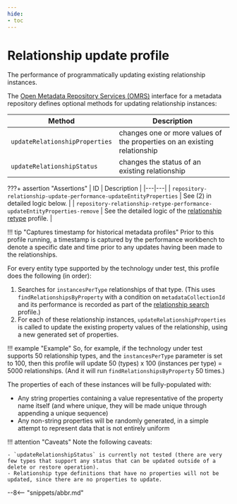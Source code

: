 ```yaml
---
hide:
- toc
---
```


<!-- SPDX-License-Identifier: CC-BY-4.0 -->
<!-- Copyright Contributors to the Egeria project. -->

# Relationship update profile

The performance of programmatically updating existing relationship instances.

The [Open Metadata Repository Services (OMRS)](/egeria/services/omrs) interface for a metadata
repository defines optional methods for updating relationship instances:

| Method | Description |
|---|---|
| `updateRelationshipProperties` | changes one or more values of the properties on an existing relationship |
| `updateRelationshipStatus` | changes the status of an existing relationship |

???+ assertion "Assertions"
    | ID | Description |
    |---|---|
    | `repository-relationship-update-performance-updateEntityProperties` | See (2) in detailed logic below. |
    | `repository-relationship-retype-performance-updateEntityProperties-remove` | See the detailed logic of the [relationship retype](relationship-retype.md) profile. |

!!! tip "Captures timestamp for historical metadata profiles"
    Prior to this profile running, a timestamp is captured by the performance workbench to denote a specific date and time
    prior to any updates having been made to the relationships.

For every entity type supported by the technology under test, this profile does the following (in order):

1. Searches for `instancesPerType` relationships of that type. (This uses `findRelationshipsByProperty` with a condition on
   `metadataCollectionId` and its performance is recorded as part of the [relationship search](relationship-search.md) profile.)
1. For each of these relationship instances, `updateRelationshipProperties` is called to update the existing property values of the
   relationship, using a new generated set of properties.

!!! example "Example"
    So, for example, if the technology under test supports 50 relationship types, and the `instancesPerType` parameter is
    set to 100, then this profile will update 50 (types) x 100 (instances per type) = 5000
    relationships. (And it will run `findRelationshipsByProperty` 50 times.)

The properties of each of these instances will be fully-populated with:

- Any string properties containing a value representative of the property name itself (and where unique,
  they will be made unique through appending a unique sequence)
- Any non-string properties will be randomly generated, in a simple attempt to represent data that is not entirely
  uniform

!!! attention "Caveats"
    Note the following caveats:

    - `updateRelationshipStatus` is currently not tested (there are very few types that support any status that can be updated outside of a delete or restore operation).
    - Relationship type definitions that have no properties will not be updated, since there are no properties to update.

--8<-- "snippets/abbr.md"
